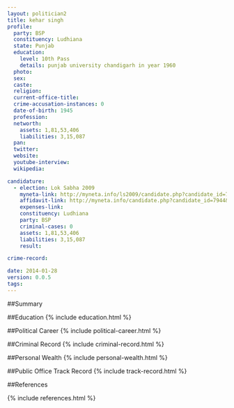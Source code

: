 ```yaml
---
layout: politician2
title: kehar singh
profile: 
  party: BSP
  constituency: Ludhiana
  state: Punjab
  education: 
    level: 10th Pass
    details: punjab university chandigarh in year 1960
  photo: 
  sex: 
  caste: 
  religion: 
  current-office-title: 
  crime-accusation-instances: 0
  date-of-birth: 1945
  profession: 
  networth: 
    assets: 1,81,53,406
    liabilities: 3,15,087
  pan: 
  twitter: 
  website: 
  youtube-interview: 
  wikipedia: 

candidature: 
  - election: Lok Sabha 2009
    myneta-link: http://myneta.info/ls2009/candidate.php?candidate_id=7944
    affidavit-link: http://myneta.info/candidate.php?candidate_id=7944&scan=original
    expenses-link: 
    constituency: Ludhiana 
    party: BSP
    criminal-cases: 0
    assets: 1,81,53,406
    liabilities: 3,15,087
    result:  

crime-record: 

date: 2014-01-28
version: 0.0.5
tags: 
---
```

##Summary


##Education
{% include education.html %}


##Political Career
{% include political-career.html %}


##Criminal Record
{% include criminal-record.html %}


##Personal Wealth
{% include personal-wealth.html %}


##Public Office Track Record
{% include track-record.html %}


##References


{% include references.html %}